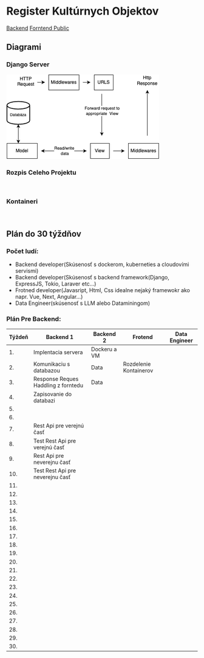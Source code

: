 # Register Kultúrnych Objektov

[Backend](https://github.com/nabrezie/backend)
[Forntend Public](https://github.com/nabrezie/verejny-register)
## Diagrami
### Django Server
![Server](https://github.com/nabrezie/.github/blob/main/profile/Server.png)

### Rozpis Celeho Projektu
![]()

### Kontaineri
![]()

## Plán do 30 týždňov
### Počet ludí:
- Backend developer(Skúsenosť s dockerom, kuberneties a cloudovími servismi)
- Backend developer(Skúsenosť s backend framework(Django, ExpressJS, Tokio, Laraver etc...)
- Frotned developer(Javasript, Html, Css idealne nejaký framewokr ako napr. Vue, Next, Angular...)
- Data Engineer(skúsenosť s LLM alebo Dataminingom)

### Plán Pre Backend:
| Týždeň| Backend 1 | Backend 2 | Frotend | Data Engineer |
|-------|--------------------------------------|----------| ---------- | ----------
| 1.    | Implentacia servera                  | Dockeru a VM    |
| 2.    | Komunikaciu s databazou| Data        | Rozdelenie Kontainerov 
| 3.    | Response Reques Haddling z forntedu  | Data     |
| 4.    | Zapisovanie do databazi              |
| 5.    |        |
| 6.    |     |
| 7.    | Rest Api pre verejnú časť            |
| 8.    | Test Rest Api pre verejnú časť       |
| 9.    | Rest Api pre neverejnu časť   
| 10.   | Test Rest Api pre neverejnu časť 
| 11.   |
| 12.   |
| 13.   |
| 14.   |
| 15.   |
| 16.   |
| 17.   |
| 18.   |
| 19.   |
| 20.   |
| 21.   |
| 22.   |
| 23.   |
| 24.   |
| 25.   |
| 26.   |
| 27.   |
| 28.   |
| 29.   |
| 30.   |
